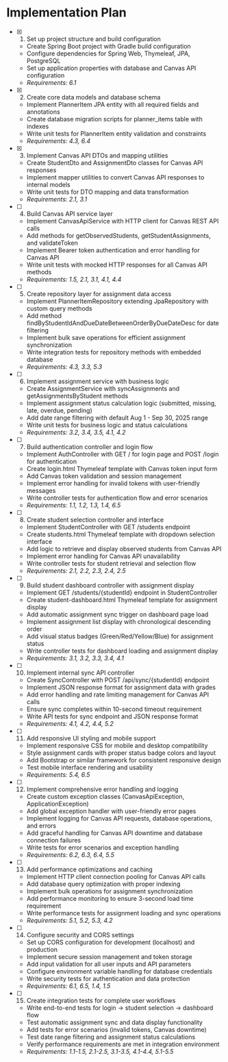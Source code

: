 # Implementation Plan

- [x] 1. Set up project structure and build configuration
  - Create Spring Boot project with Gradle build configuration
  - Configure dependencies for Spring Web, Thymeleaf, JPA, PostgreSQL
  - Set up application properties with database and Canvas API configuration
  - _Requirements: 6.1_

- [x] 2. Create core data models and database schema
  - Implement PlannerItem JPA entity with all required fields and annotations
  - Create database migration scripts for planner_items table with indexes
  - Write unit tests for PlannerItem entity validation and constraints
  - _Requirements: 4.3, 6.4_

- [x] 3. Implement Canvas API DTOs and mapping utilities
  - Create StudentDto and AssignmentDto classes for Canvas API responses
  - Implement mapper utilities to convert Canvas API responses to internal models
  - Write unit tests for DTO mapping and data transformation
  - _Requirements: 2.1, 3.1_

- [ ] 4. Build Canvas API service layer
  - Implement CanvasApiService with HTTP client for Canvas REST API calls
  - Add methods for getObservedStudents, getStudentAssignments, and validateToken
  - Implement Bearer token authentication and error handling for Canvas API
  - Write unit tests with mocked HTTP responses for all Canvas API methods
  - _Requirements: 1.5, 2.1, 3.1, 4.1, 4.4_

- [ ] 5. Create repository layer for assignment data access
  - Implement PlannerItemRepository extending JpaRepository with custom query methods
  - Add method findByStudentIdAndDueDateBetweenOrderByDueDateDesc for date filtering
  - Implement bulk save operations for efficient assignment synchronization
  - Write integration tests for repository methods with embedded database
  - _Requirements: 4.3, 3.3, 5.3_

- [ ] 6. Implement assignment service with business logic
  - Create AssignmentService with syncAssignments and getAssignmentsByStudent methods
  - Implement assignment status calculation logic (submitted, missing, late, overdue, pending)
  - Add date range filtering with default Aug 1 - Sep 30, 2025 range
  - Write unit tests for business logic and status calculations
  - _Requirements: 3.2, 3.4, 3.5, 4.1, 4.2_

- [ ] 7. Build authentication controller and login flow
  - Implement AuthController with GET / for login page and POST /login for authentication
  - Create login.html Thymeleaf template with Canvas token input form
  - Add Canvas token validation and session management
  - Implement error handling for invalid tokens with user-friendly messages
  - Write controller tests for authentication flow and error scenarios
  - _Requirements: 1.1, 1.2, 1.3, 1.4, 6.5_

- [ ] 8. Create student selection controller and interface
  - Implement StudentController with GET /students endpoint
  - Create students.html Thymeleaf template with dropdown selection interface
  - Add logic to retrieve and display observed students from Canvas API
  - Implement error handling for Canvas API unavailability
  - Write controller tests for student retrieval and selection flow
  - _Requirements: 2.1, 2.2, 2.3, 2.4, 2.5_

- [ ] 9. Build student dashboard controller with assignment display
  - Implement GET /students/{studentId} endpoint in StudentController
  - Create student-dashboard.html Thymeleaf template for assignment display
  - Add automatic assignment sync trigger on dashboard page load
  - Implement assignment list display with chronological descending order
  - Add visual status badges (Green/Red/Yellow/Blue) for assignment status
  - Write controller tests for dashboard loading and assignment display
  - _Requirements: 3.1, 3.2, 3.3, 3.4, 4.1_

- [ ] 10. Implement internal sync API controller
  - Create SyncController with POST /api/sync/{studentId} endpoint
  - Implement JSON response format for assignment data with grades
  - Add error handling and rate limiting management for Canvas API calls
  - Ensure sync completes within 10-second timeout requirement
  - Write API tests for sync endpoint and JSON response format
  - _Requirements: 4.1, 4.2, 4.4, 5.2_

- [ ] 11. Add responsive UI styling and mobile support
  - Implement responsive CSS for mobile and desktop compatibility
  - Style assignment cards with proper status badge colors and layout
  - Add Bootstrap or similar framework for consistent responsive design
  - Test mobile interface rendering and usability
  - _Requirements: 5.4, 6.5_

- [ ] 12. Implement comprehensive error handling and logging
  - Create custom exception classes (CanvasApiException, ApplicationException)
  - Add global exception handler with user-friendly error pages
  - Implement logging for Canvas API requests, database operations, and errors
  - Add graceful handling for Canvas API downtime and database connection failures
  - Write tests for error scenarios and exception handling
  - _Requirements: 6.2, 6.3, 6.4, 5.5_

- [ ] 13. Add performance optimizations and caching
  - Implement HTTP client connection pooling for Canvas API calls
  - Add database query optimization with proper indexing
  - Implement bulk operations for assignment synchronization
  - Add performance monitoring to ensure 3-second load time requirement
  - Write performance tests for assignment loading and sync operations
  - _Requirements: 5.1, 5.2, 5.3, 4.2_

- [ ] 14. Configure security and CORS settings
  - Set up CORS configuration for development (localhost) and production
  - Implement secure session management and token storage
  - Add input validation for all user inputs and API parameters
  - Configure environment variable handling for database credentials
  - Write security tests for authentication and data protection
  - _Requirements: 6.1, 6.5, 1.4, 1.5_

- [ ] 15. Create integration tests for complete user workflows
  - Write end-to-end tests for login → student selection → dashboard flow
  - Test automatic assignment sync and data display functionality
  - Add tests for error scenarios (invalid tokens, Canvas downtime)
  - Test date range filtering and assignment status calculations
  - Verify performance requirements are met in integration environment
  - _Requirements: 1.1-1.5, 2.1-2.5, 3.1-3.5, 4.1-4.4, 5.1-5.5_